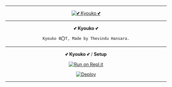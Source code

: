 ----


<div align="center">
<a href="#"><img title="💕 Kyouko 💕" src="https://i.postimg.cc/05TPgyYM/c3efa21a7c40c80f10cae87ff52026dc3b50c4b5r1-800-800-hq.png"></a>
</p>

----


💕 **Kyouko** 💕
```
Kyouko B⭕T, Made by Thevindu Hansara.
```
----

💕 **Kyouko** 💕 / **Setup**

[![Run on Repl.it](https://repl.it/badge/github/phaticusthiccy/WhatsAsenaDuplicated)](https://repl.it/@phaticusthiccy/WhatsAsena-QR)

[![Deploy](https://www.herokucdn.com/deploy/button.svg)](https://heroku.com/deploy?template=https://github.com/ThevinduWA/kyouko)


----

